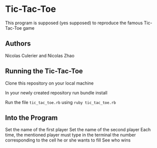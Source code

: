 # Tic-Tac-Toe

This program is supposed (yes supposed) to reproduce the famous Tic-Tac-Toe game

## Authors

Nicolas Culerier and Nicolas Zhao

## Running the Tic-Tac-Toe

Clone this repository on your local machine

In your newly created repository run bundle install

Run the file ``` tic_tac_toe.rb ``` using ``` ruby tic_tac_toe.rb ```

## Into the Program

Set the name of the first player
Set the name of the second player
Each time, the mentioned player must type in the terminal the number corresponding to the cell he or she wants to fill
See who wins
